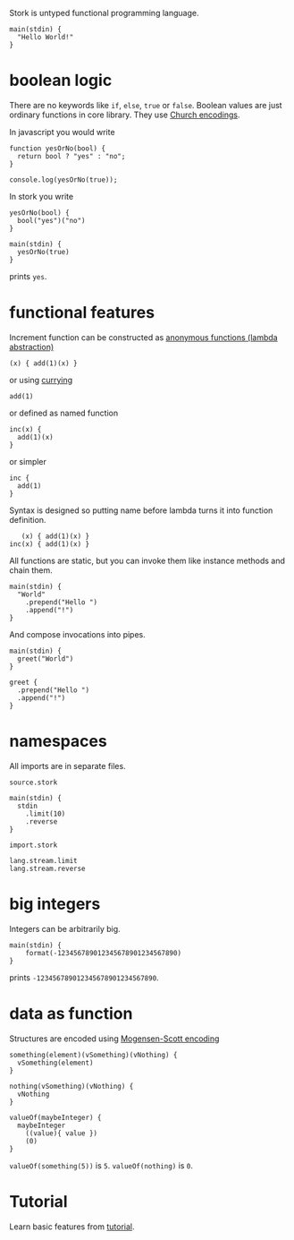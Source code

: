 Stork is untyped functional programming language.

    main(stdin) {
      "Hello World!"
    }

# boolean logic #

There are no keywords like `if`, `else`, `true` or `false`. Boolean values are just ordinary functions in core library. They use [Church encodings](https://en.wikipedia.org/wiki/Church_encoding#Church_Booleans).

In javascript you would write

    function yesOrNo(bool) {
      return bool ? "yes" : "no";
    }
    
    console.log(yesOrNo(true));

In stork you write

    yesOrNo(bool) {
      bool("yes")("no")
    }
    
    main(stdin) {
      yesOrNo(true)
    }

prints `yes`.

# functional features #

Increment function can be constructed as [anonymous functions (lambda abstraction)](https://en.wikipedia.org/wiki/Lambda_calculus#lambdaAbstr)

    (x) { add(1)(x) }

or using [currying](https://en.wikipedia.org/wiki/Currying)

    add(1)

or defined as named function

    inc(x) {
      add(1)(x)
    }

or simpler

    inc {
      add(1)
    }

Syntax is designed so putting name before lambda turns it into function definition.

       (x) { add(1)(x) }
    inc(x) { add(1)(x) } 

All functions are static, but you can invoke them like instance methods and chain them.

    main(stdin) {
      "World"
        .prepend("Hello ")
        .append("!")
    }

And compose invocations into pipes.

    main(stdin) {
      greet("World")
    }
    
    greet {
      .prepend("Hello ")
      .append("!")
    }

# namespaces #

All imports are in separate files.

`source.stork`

    main(stdin) {
      stdin
        .limit(10)
        .reverse
    }

`import.stork`

    lang.stream.limit
    lang.stream.reverse

# big integers #

Integers can be arbitrarily big.

    main(stdin) {
        format(-123456789012345678901234567890)
    }

prints `-123456789012345678901234567890`.

# data as function #

Structures are encoded using [Mogensen-Scott encoding](https://en.wikipedia.org/wiki/Mogensen%E2%80%93Scott_encoding)

    something(element)(vSomething)(vNothing) {
      vSomething(element)
    }

    nothing(vSomething)(vNothing) {
      vNothing
    }

    valueOf(maybeInteger) {
      maybeInteger
        ((value){ value })
        (0)
    }

`valueOf(something(5))` is `5`. `valueOf(nothing)` is `0`.

# Tutorial #

Learn basic features from [tutorial](doc/tutorial.md).
